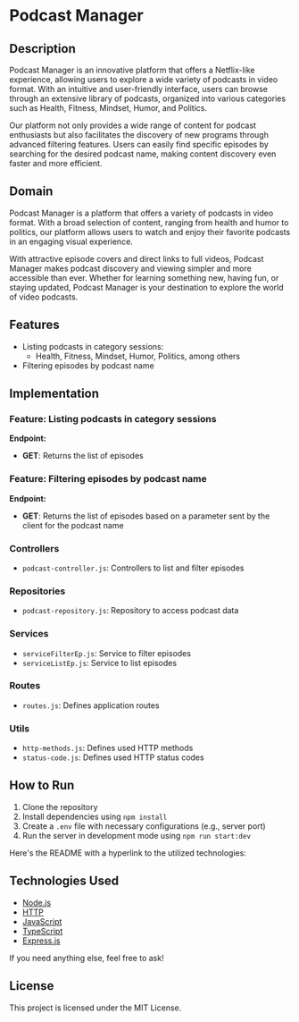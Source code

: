 
# Podcast Manager

## Description

Podcast Manager is an innovative platform that offers a Netflix-like experience, allowing users to explore a wide variety of podcasts in video format. With an intuitive and user-friendly interface, users can browse through an extensive library of podcasts, organized into various categories such as Health, Fitness, Mindset, Humor, and Politics.

Our platform not only provides a wide range of content for podcast enthusiasts but also facilitates the discovery of new programs through advanced filtering features. Users can easily find specific episodes by searching for the desired podcast name, making content discovery even faster and more efficient.

## Domain

Podcast Manager is a platform that offers a variety of podcasts in video format. With a broad selection of content, ranging from health and humor to politics, our platform allows users to watch and enjoy their favorite podcasts in an engaging visual experience.

With attractive episode covers and direct links to full videos, Podcast Manager makes podcast discovery and viewing simpler and more accessible than ever. Whether for learning something new, having fun, or staying updated, Podcast Manager is your destination to explore the world of video podcasts.

## Features

- Listing podcasts in category sessions:
  - Health, Fitness, Mindset, Humor, Politics, among others
- Filtering episodes by podcast name

## Implementation

### Feature: Listing podcasts in category sessions

**Endpoint:**

- **GET**: Returns the list of episodes

### Feature: Filtering episodes by podcast name

**Endpoint:**

- **GET**: Returns the list of episodes based on a parameter sent by the client for the podcast name

### Controllers

- `podcast-controller.js`: Controllers to list and filter episodes

### Repositories

- `podcast-repository.js`: Repository to access podcast data

### Services

- `serviceFilterEp.js`: Service to filter episodes
- `serviceListEp.js`: Service to list episodes

### Routes

- `routes.js`: Defines application routes

### Utils

- `http-methods.js`: Defines used HTTP methods
- `status-code.js`: Defines used HTTP status codes

## How to Run

1. Clone the repository
2. Install dependencies using `npm install`
3. Create a `.env` file with necessary configurations (e.g., server port)
4. Run the server in development mode using `npm run start:dev`

Here's the README with a hyperlink to the utilized technologies:

## Technologies Used

- [Node.js](https://nodejs.org/)
- [HTTP](https://developer.mozilla.org/en-US/docs/Web/HTTP)
- [JavaScript](https://developer.mozilla.org/en-US/docs/Web/JavaScript)
- [TypeScript](https://www.typescriptlang.org/)
- [Express.js](https://expressjs.com/)

If you need anything else, feel free to ask!

## License

This project is licensed under the MIT License.
